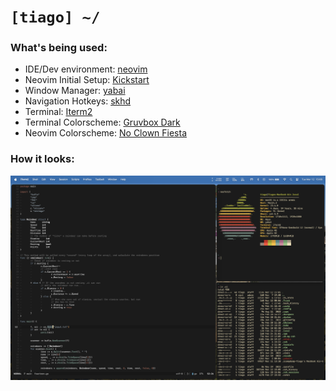 # `[tiago] ~/`

### What's being used:
- IDE/Dev environment: [neovim](https://neovim.io)
- Neovim Initial Setup: [Kickstart](https://github.com/nvim-lua/kickstart.nvim)
- Window Manager: [yabai](https://github.com/koekeishiya/yabai)
- Navigation Hotkeys: [skhd](https://github.com/koekeishiya/skhd)
- Terminal: [Iterm2](https://iterm2.com)
- Terminal Colorscheme: [Gruvbox Dark](https://iterm2colorschemes.com)
- Neovim Colorscheme: [No Clown Fiesta](https://github.com/aktersnurra/no-clown-fiesta.nvim/)

### How it looks:

![image](ws.png)
